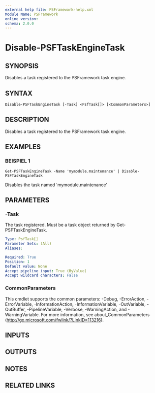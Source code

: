 ```yaml
---
external help file: PSFramework-help.xml
Module Name: PSFramework
online version:
schema: 2.0.0
---
```


# Disable-PSFTaskEngineTask

## SYNOPSIS
Disables a task registered to the PSFramework task engine.

## SYNTAX

```
Disable-PSFTaskEngineTask [-Task] <PsfTask[]> [<CommonParameters>]
```

## DESCRIPTION
Disables a task registered to the PSFramework task engine.

## EXAMPLES

### BEISPIEL 1
```
Get-PSFTaskEngineTask -Name 'mymodule.maintenance' | Disable-PSFTaskEngineTask
```

Disables the task named 'mymodule.maintenance'

## PARAMETERS

### -Task
The task registered.
Must be a task object returned by Get-PSFTaskEngineTask.

```yaml
Type: PsfTask[]
Parameter Sets: (All)
Aliases:

Required: True
Position: 1
Default value: None
Accept pipeline input: True (ByValue)
Accept wildcard characters: False
```

### CommonParameters
This cmdlet supports the common parameters: -Debug, -ErrorAction, -ErrorVariable, -InformationAction, -InformationVariable, -OutVariable, -OutBuffer, -PipelineVariable, -Verbose, -WarningAction, and -WarningVariable.
For more information, see about_CommonParameters (http://go.microsoft.com/fwlink/?LinkID=113216).

## INPUTS

## OUTPUTS

## NOTES

## RELATED LINKS
